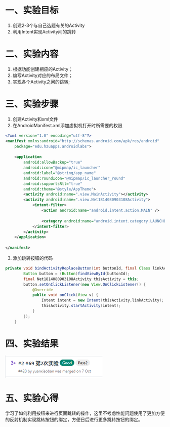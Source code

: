 # 一、实验目标
1. 创建2-3个与自己选题有关的Activity
2. 利用Intent实现Activity间的跳转

# 二、实验内容
1. 根据功能创建相应的Activity；
2. 编写Activity对应的布局文件；
3. 实现各个Activity之间的跳转;

# 三、实验步骤
1. 创建Activity和xml文件
2. 在AndroidManifest.xml添加虚拟机打开时所需要的权限
```xml
<?xml version="1.0" encoding="utf-8"?>
<manifest xmlns:android="http://schemas.android.com/apk/res/android"
    package="edu.hzuapps.androidlabs">

    <application
        android:allowBackup="true"
        android:icon="@mipmap/ic_launcher"
        android:label="@string/app_name"
        android:roundIcon="@mipmap/ic_launcher_round"
        android:supportsRtl="true"
        android:theme="@style/AppTheme">
        <activity android:name=".view.MainActivity"></activity>
        <activity android:name=".view.Net1814080903108Activity">
            <intent-filter>
                <action android:name="android.intent.action.MAIN" />

                <category android:name="android.intent.category.LAUNCHER" />
            </intent-filter>
        </activity>
    </application>

</manifest>
```
3. 添加跳转按钮的代码
```java
private void bindActivityReplaceButton(int buttonId, final Class linkActivity){
        Button button = (Button)findViewById(buttonId);
        final Net1814080903108Activity thisActivity = this;
        button.setOnClickListener(new View.OnClickListener() {
            @Override
            public void onClick(View v) {
                Intent intent = new Intent(thisActivity,linkActivity);
                thisActivity.startActivity(intent);
            }
        });
    }
```

# 四、实验结果

![lab2-image1](lab2-image1.png)

# 五、实验心得

学习了如何利用按钮来进行页面跳转的操作，这里不考虑性能问题使用了更加方便的反射机制实现跳转按钮的绑定，方便日后进行更多跳转按钮的绑定。

